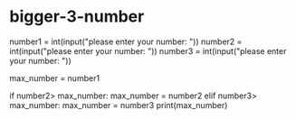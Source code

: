 # bigger-3-number



number1 = int(input("please enter your number: "))
number2 = int(input("please enter your number: "))
number3 = int(input("please enter your number: "))

max_number = number1

if number2> max_number:
    max_number = number2
elif number3> max_number:
    max_number = number3
print(max_number)
